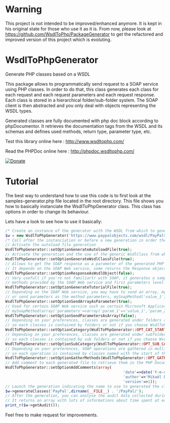 # Warning
This project is not intended to be improved/enhanced anymore. It is kept in his original state for those who use it as it is.
From now, please look at https://github.com/WsdlToPhp/PackageGenerator to get the refactored and improved version of this project which is evoluting.

# WsdlToPhpGenerator
Generate PHP classes based on a WSDL

This package allows to programmatically send request to a SOAP service using PHP classes. In order to do that, this class generates each class for each request and each request parameters and each request response. Each class is stored in a hierarchical folder/sub-folder system. The SOAP client is then abstracted and you only deal with objects representing the WSDL types.

Generated classes are fully documented with php doc block according to phpDocumentor. It retrieves the documentation tags from the WSDL and its schemas and defines used methods, return type, parameter type, etc.

Test this library online here : http://www.wsdltophp.com/

Read the PHPDoc online here : http://phpdoc.wsdltophp.com/

[![Donate](https://www.paypalobjects.com/en_US/i/btn/btn_donate_SM.gif)](https://www.paypal.com/cgi-bin/webscr?cmd=_s-xclick&hosted_button_id=KXBVCHP3UDQPL)

# Tutorial
The best way to understand how to use this code is to first look at the samples-generator.php file located in the root directory.
This file shows you how to basically instanciate the WsdlToPhpGenerator class. This class has options in order to change its behaviour.

Lets have a look to see how to use it basically:
```php
/* Create an instance of the generator with the WSDL from which to generate the package */
$w = new WsdlToPhpGenerator('https://www.paypalobjects.com/wsdl/PayPalSvc.wsdl');
/* Call after the instanciation or before a new generation in order the modify the generator behaviour */
// Activate the autoload file generation
WsdlToPhpGenerator::setOptionGenerateAutoloadFile(true);
// Activate the generation and the use of the generic WsdlClass from which each generated class will inherit
WsdlToPhpGenerator::setOptionGenerateWsdlClassFile(true);
// Allows to get the SOAP response as a parameter of the generated PHP response class or not
// It depends on the SOAP Web service, some returns the Response object, others return the the data of the response object
WsdlToPhpGenerator::setOptionResponseAsWsdlObject(false);
// Very usefull if you're not familiartr with SOAP, it generates a sample file that contains all the possible
// methods provided by the SOAP Web service and first parameters level
WsdlToPhpGenerator::setOptionGenerateTutorialFile(true);
// Depending on the SOAP Web service, you may have to send an array, mySoapMethod(array('param_1'=>'value_1','param_2'=>'value_2')),
// or send parameters as the method parameters, mySoapMethod('value_1','value_2')
WsdlToPhpGenerator::setOptionSendArrayAsParameter(true);
// Used for certain SOAP Web service such as certain Microsoft Application Web service, you may have to send the parameter as
// mySoapMethod(array('parameters'=>array('param_1'=>'value_1','param_2'=>'value_2')))->parameters and get the response in the parameters response property
WsdlToPhpGenerator::setOptionSendParametersAsArray(false);
// Depending on your preferences, classes are generated under folders according to their name. The name is splitted at each upper character
// so each classes is contained by folders or not if you choose WsdlToPhpGenerator::OPT_CAT_NONE_NAME
WsdlToPhpGenerator::setOptionCategory(WsdlToPhpGenerator::OPT_CAT_START_NAME);
// Depending on your preferences, classes are generated under subfolders according to their name. The name is splitted at each upper character
// so each classes is contained by sub folders or not if you choose WsdlToPhpGenerator::OPT_SUB_CAT_NONE_NAME
WsdlToPhpGenerator::setOptionSubCategory(WsdlToPhpGenerator::OPT_SUB_CAT_END_NAME);
// Depending on your preferences, SOAP operations are gathered in mutliple classes as methods according to their name. The name is splitted at each upper character
// so each operation is contained by classes named with the start of the operation name (WsdlToPhpGenerator::OPT_GATH_METH_START_NAME) or the end (WsdlToPhpGenerator::OPT_GATH_METH_END_NAME)
WsdlToPhpGenerator::setOptionGatherMethods(WsdlToPhpGenerator::OPT_GATH_METH_START_NAME);
// Add comment to each generated file to retrieve them in the PHP Documentation
WsdlToPhpGenerator::setOptionAddComments(array(
													'date'=>date('Y-m-d'),
													'author'=>'Mikaël DELSOL',
													'version'=>1));
// Launch the generation indicating the name to use to generated the classes and the destination directory
$w->generateClasses('PayPal',dirname(__FILE__) . '/PayPal/');
// After the generation, you can analyse the audit data collected during the generation by calling the method getAudit() as below
// It returns an array with lots of informations about time spent at each generation step
print_r($w->getAudit());
```

Feel free to make request for improvements.
